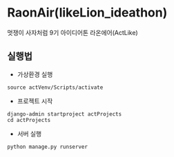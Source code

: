 # RaonAir(likeLion_ideathon)
멋쟁이 사자처럼 9기 아이디어톤 라온에어(ActLike)

## 실행법
- 가상환경 실행
```
source actVenv/Scripts/activate
```
- 프로젝트 시작
```
django-admin startproject actProjects
cd actProjects
```
- 서버 실행
```
python manage.py runserver
```
